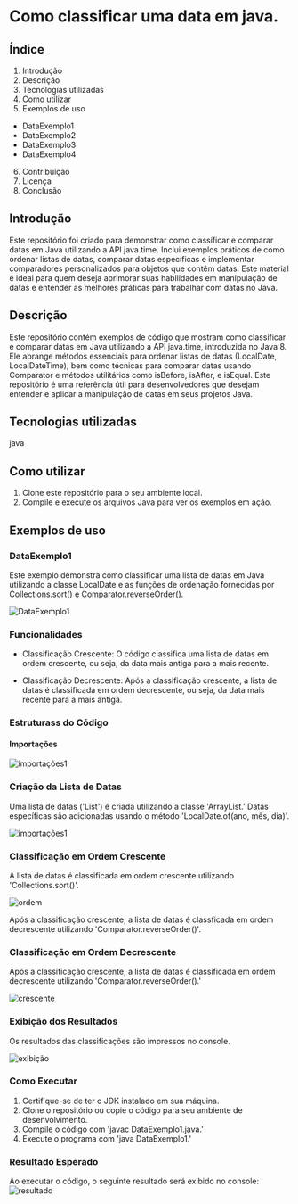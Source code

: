 # Como classificar uma data em java.

## Índice
1. Introdução
2. Descrição
3. Tecnologias utilizadas
4. Como utilizar
5. Exemplos de uso
- DataExemplo1
- DataExemplo2
- DataExemplo3
- DataExemplo4
6. Contribuição 
7. Licença
8. Conclusão


## Introdução
Este repositório foi criado para demonstrar como classificar e comparar datas em Java utilizando a API java.time. Inclui exemplos práticos de como ordenar listas de datas, comparar datas específicas e implementar comparadores personalizados para objetos que contêm datas. Este material é ideal para quem deseja aprimorar suas habilidades em manipulação de datas e entender as melhores práticas para trabalhar com datas no Java.



## Descrição
Este repositório contém exemplos de código que mostram como classificar e comparar datas em Java utilizando a API java.time, introduzida no Java 8. Ele abrange métodos essenciais para ordenar listas de datas (LocalDate, LocalDateTime), bem como técnicas para comparar datas usando Comparator e métodos utilitários como isBefore, isAfter, e isEqual. Este repositório é uma referência útil para desenvolvedores que desejam entender e aplicar a manipulação de datas em seus projetos Java.


## Tecnologias utilizadas
java

## Como utilizar
1. Clone este repositório para o seu ambiente local.
2. Compile e execute os arquivos Java para ver os exemplos em ação.


## Exemplos de uso

### DataExemplo1
Este exemplo demonstra como classificar uma lista de datas em Java utilizando a classe LocalDate e as funções de ordenação fornecidas por Collections.sort() e Comparator.reverseOrder().

![DataExemplo1](https://github.com/user-attachments/assets/87494d1f-c001-4208-b3cd-1bd9d6a7643b)


### Funcionalidades
- Classificação Crescente: O código classifica uma lista de datas em ordem crescente, ou seja, da data mais antiga para a mais recente.
  
- Classificação Decrescente: Após a classificação crescente, a lista de datas é classificada em ordem decrescente, ou seja, da data mais recente para a mais antiga.


### Estruturass do Código
#### Importações

![importações1](https://github.com/user-attachments/assets/d0e2e55d-0ebe-4845-93cd-40d398583cb4)


### Criação da Lista de Datas
Uma lista de datas ('List<LocalDate>') é criada utilizando a classe 'ArrayList.' Datas específicas são adicionadas usando o método 'LocalDate.of(ano, mês, dia)'.

![importações1](https://github.com/user-attachments/assets/0491bd3f-afc8-4ade-9ee8-b5cace8d8289)

### Classificação em Ordem Crescente
A lista de datas é classificada em ordem crescente utilizando 'Collections.sort()'.

![ordem](https://github.com/user-attachments/assets/8e6ff839-9832-45e1-b9d8-94edaaf6f4e0)

Após a classificação crescente, a lista de datas é classficada em ordem decrescente utilizando 'Comparator.reverseOrder()'.


### Classificação em Ordem Decrescente
Após a classificação crescente, a lista de datas é classificada em ordem decrescente utilizando 'Comparator.reverseOrder().'

![crescente](https://github.com/user-attachments/assets/a1ada203-33e6-480f-b6c9-4e839320e29c)


### Exibição dos Resultados
Os resultados das classificações são impressos no console.

![exibição](https://github.com/user-attachments/assets/2fbedd3e-2ec5-427c-8177-e35294477c35)

### Como Executar
1. Certifique-se de ter o JDK instalado em sua máquina.
2. Clone o repositório ou copie o código para seu ambiente de desenvolvimento.
3. Compile o código com 'javac DataExemplo1.java.'
4. Execute o programa com 'java DataExemplo1.'


### Resultado Esperado
Ao executar o código, o seguinte resultado será exibido no console:
![resultado](https://github.com/user-attachments/assets/ee4559e6-b9ba-4f90-9965-86c07625c83e)


